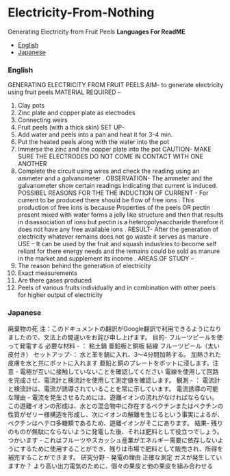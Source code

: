 # Electricity-From-Nothing
Generating Electricity from Fruit Peels
**Languages For ReadME**
* [English](#English)
* [Japanese](#Japanese)

### English
GENERATING ELECTRICITY FROM FRUIT PEELS
AIM- 
 to generate electricity using fruit peels
MATERIAL REQUIRED –
1.	Clay pots
2.	Zinc plate and copper plate as electrodes 
3.	Connecting  weirs
4.	Fruit peels (with a thick skin)
SET UP-
1.	Add water and peels into a pan and heat it for 3-4 min.
2.	Put the heated peels along with the water into the pot
3.	Immerse the zinc and the copper plate into the pot 
CAUTION- MAKE SURE THE ELECTRODES DO NOT COME IN CONTACT WITH ONE ANOTHER
4.	Complete the circuit using wires and check the reading using an ammeter and a galvanometer .
OBSERVATION- 
The ammeter and the galvanometer show certain readings indicating that current is induced.
POSSIBEL REASONS FOR THE THE INDUCTION OF CURRENT -
For current to be produced there should be flow of free ions . This production of free ions is because  Properties of the peels  OR  pectin present mixed with water forms a jelly like structure and then that results in disassociation of ions but pectin is a heteropolysaccharide therefore it does not have any free available ions . 
RESULT- 
After the generation of electricity whatever remains does not go waste it serves as manure .
USE –
It can be used by the fruit and squash industries to become self reliant for there energy needs and the remains could be sold as manure in the market and supplement its income .
AREAS OF STUDY –
1.	The reason behind the generation of electricity 
2.	Exact measurements 
3.	Are there gases produced 
4.	Peels of various fruits individually and in combination with other peels for higher output of electricity 

### Japanese
廃棄物の死
注：このドキュメントの翻訳がGoogle翻訳で利用できるようになりましたので、文法上の間違いをお詫び申し上げます。
目的-
フルーツピールを使って発電する
必要な材料 - ：
粘土鍋
亜鉛板と銅板
結線
フルーツピール（太い皮付き）
セットアップ-：
水と革を鍋に入れ、3〜4分間加熱する。
加熱された皮膚を水と共にポットに入れます
亜鉛と銅のプレートをポットに浸します。注意 - 電極が互いに接触していないことを確認してください
電線を使用して回路を完成させ、電流計と検流計を使用して測定値を確認します。
観測 - ：
電流計と検流計は、電流が誘導されていることを常に示しています。
電流誘導の可能な理由 - 
電流を発生させるためには、遊離イオンの流れがなければならない。この遊離イオンの形成は、水との混合物中に存在するペクチンまたはペクチンの性質がゼリー様構造を形成し、次にイオンの解離を生じるという事実によるが、ペクチンはヘテロ多糖類であるため、遊離イオンがそこにあります。
結果-
残りのものが無駄にならないように発電した後、それは肥料として役立つでしょう。
つかいます -
これはフルーツやスカッシュ産業がエネルギー需要に依存しないようにするために使用することができ、残りは市場で肥料として販売され、所得を補完することができます。
研究分野 -
発電の理由
正確な測定
ガスが発生していますか？
より高い出力電気のために、個々の果皮と他の果皮を組み合わせる
